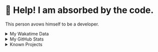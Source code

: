 # 🥺 Help! I am absorbed by the code. 

This person avows himself to be a developer.

<details>

<summary>My Wakatime Data</summary>

<!--START_SECTION:waka-->
![Lines of code](https://img.shields.io/badge/From%20Hello%20World%20I%27ve%20Written-8.8%20million%20lines%20of%20code-blue)

**🐱 My GitHub Data** 

> 📦 785.9 kB Used in GitHub's Storage 
 > 
> 🏆 668 Contributions in the Year 2024
 > 
> 🚫 Not Opted to Hire
 > 
> 📜 90 Public Repositories 
 > 
> 🔑 27 Private Repositories 
 > 
**I'm an Early 🐤** 

```text
🌞 Morning                2192 commits        ██████░░░░░░░░░░░░░░░░░░░   23.98 % 
🌆 Daytime                3921 commits        ███████████░░░░░░░░░░░░░░   42.89 % 
🌃 Evening                2954 commits        ████████░░░░░░░░░░░░░░░░░   32.31 % 
🌙 Night                  75 commits          ░░░░░░░░░░░░░░░░░░░░░░░░░   00.82 % 
```
📅 **I'm Most Productive on Tuesday** 

```text
Monday                   1139 commits        ███░░░░░░░░░░░░░░░░░░░░░░   12.46 % 
Tuesday                  1611 commits        ████░░░░░░░░░░░░░░░░░░░░░   17.62 % 
Wednesday                1601 commits        ████░░░░░░░░░░░░░░░░░░░░░   17.51 % 
Thursday                 1318 commits        ████░░░░░░░░░░░░░░░░░░░░░   14.42 % 
Friday                   1353 commits        ████░░░░░░░░░░░░░░░░░░░░░   14.80 % 
Saturday                 1137 commits        ███░░░░░░░░░░░░░░░░░░░░░░   12.44 % 
Sunday                   983 commits         ███░░░░░░░░░░░░░░░░░░░░░░   10.75 % 
```


**I Mostly Code in Go** 

```text
Go                       34 repos            ████████░░░░░░░░░░░░░░░░░   34.00 % 
TeX                      6 repos             ██░░░░░░░░░░░░░░░░░░░░░░░   06.00 % 
Rust                     3 repos             █░░░░░░░░░░░░░░░░░░░░░░░░   03.00 % 
Swift                    3 repos             █░░░░░░░░░░░░░░░░░░░░░░░░   03.00 % 
Shell                    2 repos             ░░░░░░░░░░░░░░░░░░░░░░░░░   02.00 % 
```




 Last Updated on 08/05/2024 01:04:11 UTC
<!--END_SECTION:waka-->

</details>

<details>
 
 <summary>My GitHub Stats</summary>

[![CDFMLR's github stats](https://github-readme-stats.vercel.app/api?username=cdfmlr&count_private=true&show_icons=true)](https://github.com/anuraghazra/github-readme-stats)
 
</details>

<details>

<summary>Known Projects</summary>

[![Star History Chart](https://api.star-history.com/svg?repos=cdfmlr/pyflowchart,cdfmlr/muvtuber,cdfmlr/crud,cdfmlr/murecom-verse-1,cdfmlr/murecom-intro&type=Date)](https://star-history.com/#cdfmlr/pyflowchart&cdfmlr/muvtuber&cdfmlr/crud&cdfmlr/murecom-verse-1&cdfmlr/murecom-intro&Date)

 </details>
